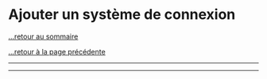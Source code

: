 # Ajouter un système de connexion 

[...retour au sommaire](../intro.md)

[...retour à la page précédente](./envoiFichiers.md)

--- 


--- 